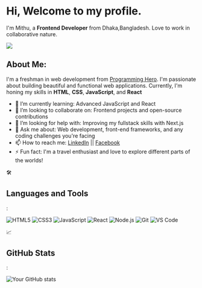 <h1>Hi, Welcome to my profile.</h1>
<p>I'm Mithu, a <b>Frontend Developer</b> from Dhaka,Bangladesh. Love to work in collaborative nature.</p>

<img src="https://i.ibb.co/vHsGLQn/Purple-Geometric-Gaming-You-Tube-Banner-2.png"/>
<h2>About Me:</h2>
<p>I'm a freshman in web development from <a href="https://www.programming-hero.com">Programming Hero</a>. I'm passionate about building beautiful and functional web applications. Currently, I'm honing my skills in <b>HTML</b>, <b>CSS</b>, <b>JavaScript</b>, and <b>React</b></p>

- 🌱 I’m currently learning: Advanced JavaScript and React
- 👯 I’m looking to collaborate on: Frontend projects and open-source contributions
- 🤔 I’m looking for help with: Improving my fullstack skills with Next.js
- 💬 Ask me about: Web development, front-end frameworks, and any coding challenges you're facing
- 📫 How to reach me: <a href="https://www.linkedin.com/in/mdarifhossainmithu/">LinkedIn</a> || <a href="https://www.facebook.com/mithu637">Facebook</a>
- ⚡ Fun fact: I'm a travel enthusiast and love to explore different parts of the worlds!

🛠️ <h2>Languages and Tools</h2>:

![HTML5](https://img.shields.io/badge/-HTML5-000?&logo=HTML5)
![CSS3](https://img.shields.io/badge/-CSS3-000?&logo=CSS3)
![JavaScript](https://img.shields.io/badge/-JavaScript-000?&logo=JavaScript)
![React](https://img.shields.io/badge/-React-000?&logo=React)
![Node.js](https://img.shields.io/badge/-Node.js-000?&logo=Node.js)
![Git](https://img.shields.io/badge/-Git-000?&logo=Git)
![VS Code](https://img.shields.io/badge/-VS%20Code-000?&logo=visual-studio-code)

📈 <h2>GitHub Stats</h2>:

![Your GitHub stats](https://github-readme-stats.vercel.app/api?username=arifmithu&show_icons=true&theme=radical)
